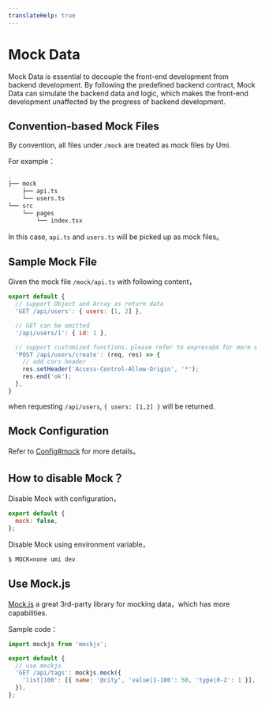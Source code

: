 ```yaml
---
translateHelp: true
---
```


# Mock Data

Mock Data is essential to decouple the front-end development from backend development. By following the predefined backend contract, Mock Data can simulate the backend data and logic, which makes the front-end development unaffected by the progress of backend development. 

## Convention-based Mock Files

By convention, all files under `/mock` are treated as mock files by Umi.

For example：

```bash
.
├── mock
    ├── api.ts
    └── users.ts
└── src
    └── pages
        └── index.tsx
```

In this case, `api.ts` and `users.ts` will be picked up as mock files。

## Sample Mock File

Given the mock file `/mock/api.ts` with following content，

```js
export default {
  // support Object and Array as return data
  'GET /api/users': { users: [1, 2] },

  // GET can be omitted
  '/api/users/1': { id: 1 },

  // support customized functions，please refer to express@4 for more details of the API
  'POST /api/users/create': (req, res) => {
    // add cors header
    res.setHeader('Access-Control-Allow-Origin', '*');
    res.end('ok');
  },
}
```

when requesting `/api/users`, `{ users: [1,2] }` will be returned.

## Mock Configuration

Refer to [Config#mock](/config#mock) for more details。

## How to disable Mock？

Disable Mock with configuration，

```js
export default {
  mock: false,
};
```

Disable Mock using environment variable，

```bash
$ MOCK=none umi dev
```

## Use Mock.js

[Mock.js](http://mockjs.com/) a great 3rd-party library for mocking data，which has more capabilities.

Sample code：

```js
import mockjs from 'mockjs';

export default {
  // use mockjs
  'GET /api/tags': mockjs.mock({
    'list|100': [{ name: '@city', 'value|1-100': 50, 'type|0-2': 1 }],
  }),
};
```
